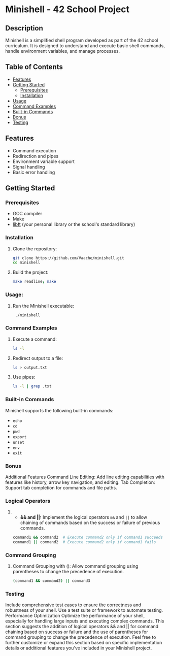 # Minishell - 42 School Project

## Description
Minishell is a simplified shell program developed as part of the 42 school curriculum. It is designed to understand and execute basic shell commands, handle environment variables, and manage processes.

## Table of Contents
- [Features](#features)
- [Getting Started](#getting-started)
  - [Prerequisites](#prerequisites)
  - [Installation](#installation)
- [Usage](#usage)
- [Command Examples](#command-examples)
- [Built-in Commands](#built-in-commands)
- [Bonus](#bonus)
- [Testing](#testing)

## Features
- Command execution
- Redirection and pipes
- Environment variable support
- Signal handling
- Basic error handling

## Getting Started

### Prerequisites
- GCC compiler
- Make
- [libft](https://github.com/Vaache/libft) (your personal library or the school's standard library)

### Installation
1. Clone the repository:
   ```bash
   git clone https://github.com/Vaache/minishell.git
   cd minishell
2. Build the project:
	```bash
	make readline; make
### Usage:
1. Run the Minishell executable:
   ```bash
	./minishell

### Command Examples
1. Execute a command:
	```bash
	ls -l

2. Redirect output to a file:
	```bash
	ls > output.txt

3. Use pipes:
	```bash
	ls -l | grep .txt

### Built-in Commands
Minishell supports the following built-in commands:

- `echo`
- `cd`
- `pwd`
- `export`
- `unset`
- `env`
- `exit`


### Bonus
Additional Features
Command Line Editing: Add line editing capabilities with features like history, arrow key navigation, and editing.
Tab Completion: Support tab completion for commands and file paths.

### Logical Operators
1. - **&& and ||:** Implement the logical operators `&&` and `||` to allow chaining of commands based on the success or failure of previous commands.

	```bash
	command1 && command2  # Execute command2 only if command1 succeeds
	command1 || command2  # Execute command2 only if command1 fails

### Command Grouping
1. Command Grouping with (): Allow command grouping using parentheses to change the precedence of execution.
	```bash
	(command1 && command2) || command3

### Testing
Include comprehensive test cases to ensure the correctness and robustness of your shell.
Use a test suite or framework to automate testing.
Performance Optimization
Optimize the performance of your shell, especially for handling large inputs and executing complex commands.
This section suggests the addition of logical operators && and || for command chaining based on success or failure and the use of parentheses for command grouping to change the precedence of execution. Feel free to further customize or expand this section based on specific implementation details or additional features you've included in your Minishell project.
